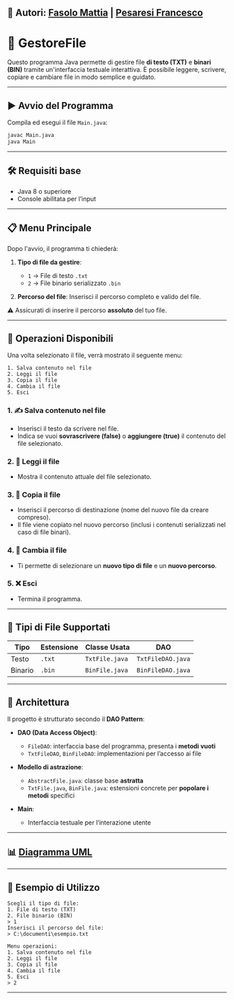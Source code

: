 ## 👤 Autori: [Fasolo Mattia](https://github.com/FasoloMattia) | [Pesaresi Francesco](https://github.com/PesinoFrancesco)

# 📂 GestoreFile

Questo programma Java permette di gestire file **di testo (TXT)** e **binari (BIN)** tramite un'interfaccia testuale interattiva. È possibile leggere, scrivere, copiare e cambiare file in modo semplice e guidato.

---

## ▶️ Avvio del Programma

Compila ed esegui il file `Main.java`:

```bash
javac Main.java
java Main
```

---

## 🛠️ Requisiti base

* Java 8 o superiore
* Console abilitata per l’input

---

## 📋 Menu Principale

Dopo l'avvio, il programma ti chiederà:

1. **Tipo di file da gestire**:

   * `1` → File di testo `.txt`
   * `2` → File binario serializzato `.bin`

2. **Percorso del file**:
   Inserisci il percorso completo e valido del file.

⚠️ Assicurati di inserire il percorso **assoluto** del tuo file.

---

## 🔧 Operazioni Disponibili

Una volta selezionato il file, verrà mostrato il seguente menu:

```
1. Salva contenuto nel file
2. Leggi il file
3. Copia il file
4. Cambia il file
5. Esci
```

### 1. ✍️ Salva contenuto nel file

* Inserisci il testo da scrivere nel file.
* Indica se vuoi **sovrascrivere (false)** o **aggiungere (true)** il contenuto del file selezionato.

### 2. 📖 Leggi il file

* Mostra il contenuto attuale del file selezionato.

### 3. 📁 Copia il file

* Inserisci il percorso di destinazione (nome del nuovo file da creare compreso).
* Il file viene copiato nel nuovo percorso (inclusi i contenuti serializzati nel caso di file binari).

### 4. 🔄 Cambia il file

* Ti permette di selezionare un **nuovo tipo di file** e un **nuovo percorso**.

### 5. ❌ Esci

* Termina il programma.

---

## 📂 Tipi di File Supportati

| Tipo    | Estensione | Classe Usata | DAO          |
| ------- | ---------- | ------------ | ------------ |
| Testo   | `.txt`     | `TxtFile.java`    | `TxtFileDAO.java` |
| Binario | `.bin`     | `BinFile.java`    | `BinFileDAO.java` |

---

## 🧱 Architettura

Il progetto è strutturato secondo il **DAO Pattern**:

* **DAO (Data Access Object)**:

  * `FileDAO`: interfaccia base del programma, presenta i **metodi vuoti**
  * `TxtFileDAO`, `BinFileDAO`: implementazioni per l’accesso ai file
* **Modello di astrazione**:

  * `AbstractFile.java`: classe base **astratta**
  * `TxtFile.java`, `BinFile.java`: estensioni concrete per **popolare i metodi** specifici 
* **Main**:

  * Interfaccia testuale per l’interazione utente

---

## 📊 [Diagramma UML](GestioneFile_UML.png)

---

## 🧪 Esempio di Utilizzo

```
Scegli il tipo di file:
1. File di testo (TXT)
2. File binario (BIN)
> 1
Inserisci il percorso del file:
> C:\documenti\esempio.txt
```

```
Menu operazioni:
1. Salva contenuto nel file
2. Leggi il file
3. Copia il file
4. Cambia il file
5. Esci
> 2
```

---

